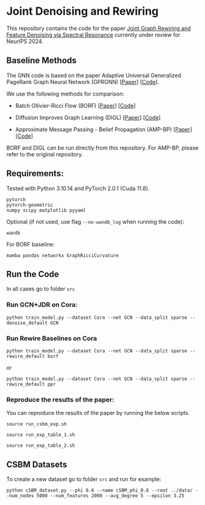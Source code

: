 # Joint Denoising and Rewiring
This repository contains the code for the paper [Joint Graph Rewiring and Feature Denoising via Spectral Resonance](https://openreview.net/forum?id=JWobh4Sa2g) currently under review for NeurIPS 2024. 

## Baseline Methods
The GNN code is based on the paper Adaptive Universal Generalized PageRank Graph Neural Network (GPRGNN) [[Paper](https://openreview.net/forum?id=n6jl7fLxrP)] [[Code](https://github.com/jianhao2016/GPRGNN)].

We use the following methods for comparison:

- Batch Ollivier-Ricci Flow (BORF) [[Paper](https://proceedings.mlr.press/v202/nguyen23c.html)] [[Code](https://github.com/Fsoft-AIC/Batch-Ollivier-Ricci-Flow/tree/main)]

- Diffusion Improves Graph Learning (DIGL) [[Paper](https://proceedings.neurips.cc/paper/2019/hash/23c894276a2c5a16470e6a31f4618d73-Abstract.html)] [[Code](https://github.com/gasteigerjo/gdc)]

- Approximate Message Passing - Belief Propagation (AMP-BP) [[Paper](https://openreview.net/forum?id=Pe6hldOUkw)] [[Code](https://gitlab.epfl.ch/spoc-idephics/csbm)]

BORF and DIGL can be run directly from this repository. For AMP-BP, please refer to the original repository.
## Requirements:
Tested with Python 3.10.14 and PyTorch 2.0.1 (Cuda 11.8).
```
pytorch
pytorch-geometric
numpy scipy matplotlib pyyaml

```
Optional (if not used, use flag `--no-wandb_log` when running the code):
```
wandb
```
For BORF baseline:
```
mamba pandas networkx GraphRicciCurvature
```

## Run the Code
In all cases go to folder `src`
### Run GCN+JDR on Cora:

```
python train_model.py --dataset Cora --net GCN --data_split sparse --denoise_default GCN 
```

### Run Rewire Baselines on Cora

```
python train_model.py --dataset Cora --net GCN --data_split sparse --rewire_default borf 
```
or
```
python train_model.py --dataset Cora --net GCN --data_split sparse --rewire_default ppr 
```
### Reproduce the results of the paper:
You can reproduce the results of the paper by running the below scripts.
```
source run_csbm_exp.sh
```
```
source run_exp_table_1.sh
```
```
source run_exp_table_2.sh
```

## CSBM Datasets
To create a new dataset go to folder `src` and run for example:
```
python cSBM_dataset.py --phi 0.6 --name cSBM_phi_0.6 --root ../data/ --num_nodes 5000 --num_features 2000 --avg_degree 5 --epsilon 3.25
```






